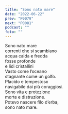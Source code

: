 ```yaml
---
title: "Sono nato mare"
date: "2022-06-22"
prev: "P0079"
next: "P0081"
podcast: ""
foto: ""
---
```


Sono nato mare  
correnti che si scambiano  
acqua calda e fredda  
fosse profonde  
e lidi cristallini  
Vasto come l’oceano  
stagnante come un golfo.  
Placido e tempestoso  
navigabile dai più coraggiosi.  
Sono vita e protezione  
morte e distruzione.  
Potevo nascere filo d’erba,  
sono nato mare.

